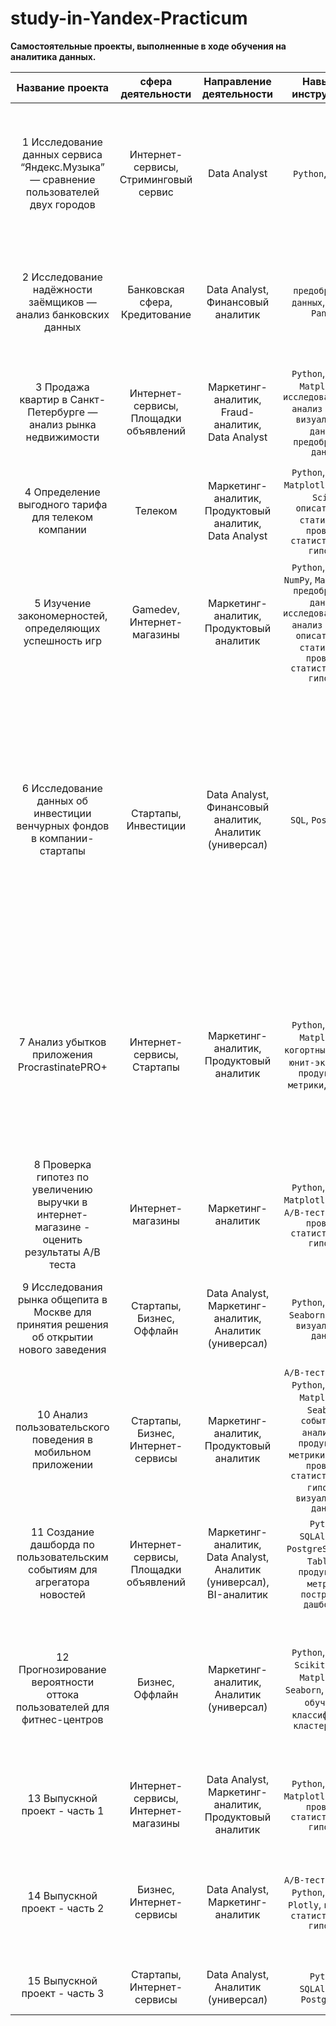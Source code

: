 # study-in-Yandex-Practicum
**Самостоятельные проекты, выполненные в ходе обучения на аналитика данных.**  

Название проекта | сфера деятельности | Направление деятельности | Навыки и инструменты | Задачи проекта | Ключевые слова проекта
:--------------: | :----------------: | :----------------------: | :------------------: | :------------: | :--------------------:
1 Исследование данных сервиса “Яндекс.Музыка” — сравнение пользователей двух городов | Интернет-сервисы, Стриминговый сервис | Data Analyst |`Python`, `Pandas` | На реальных данных Яндекс.Музыки c помощью библиотеки Pandas и её возможностей проверить данные и сравнить поведение и предпочтения пользователей двух столиц — Москвы и Санкт-Петербурга | обработка данных, дубликаты, пропуски, логическая индексация, группировка, сортировка
2 Исследование надёжности заёмщиков — анализ банковских данных | Банковская сфера, Кредитование | Data Analyst, Финансовый аналитик | `предобработка данных`, `Python`, `Pandas` | На основе статистики о платёжеспособности клиентов исследовать влияет ли семейное положение и количество детей клиента на факт возврата кредита в срок | обработка данных, дубликаты, пропуски, категоризация, декомпозиция
3 Продажа квартир в Санкт-Петербурге — анализ рынка недвижимости | Интернет-сервисы, Площадки объявлений | Маркетинг-аналитик, Fraud-аналитик, Data Analyst | `Python`, `Pandas`, `Matplotlib`, `исследовательский анализ данных`, `визуализация данных`, `предобработка данных` | Используя данные сервиса Яндекс.Недвижимость, определить рыночную стоимость объектов недвижимости и типичные параметры квартир | обработка данных, histogram, boxplot, scattermatrix, категоризация, scatterplot, фрод-мониторинг
4 Определение выгодного тарифа для телеком компании | Телеком | Маркетинг-аналитик, Продуктовый аналитик, Data Analyst | `Python`, `Pandas`, `Matplotlib`, `NumPy`, `SciPy`, `описательная статистика`, `проверка статистических гипотез` | На основе данных клиентов оператора сотовой связи проанализировать поведение клиентов и поиск оптимального тарифа | обработка данных, histogram, boxplot, статистический тест, критерий Стьюдента
5 Изучение закономерностей, определяющих успешность игр | Gamedev, Интернет-магазины | Маркетинг-аналитик, Продуктовый аналитик | `Python`, `Pandas`, `NumPy`, `Matplotlib`, `предобработка данных`, `исследовательский анализ данных`, `описательная статистика`, `проверка статистических гипотез` | Используя исторические данные о продажах компьютерных игр, оценки пользователей и экспертов, жанры и платформы, выявить закономерности, определяющие успешность игры | обработка данных, histogram, boxplot, статистический тест, критерий Стьюдента, piechart
6 Исследование данных об инвестиции венчурных фондов в компании-стартапы | Стартапы, Инвестиции | Data Analyst, Финансовый аналитик, Аналитик (универсал) | `SQL`, `PostgreSQL` | Произвести различные выгрузки данных авиакомпаний с помощью SQL. Проект автоматически проверяется в тренажёре SQL. Работа идёт с базой данных, которая хранит информацию о венчурных фондах и инвестициях в компании-стартапы. Эта база данных основана на датасете Startup Investments, опубликованном на популярной платформе для соревнований по исследованию данных Kaggle | обработка данных, выгрузка данных, SQL
7 Анализ убытков приложения ProcrastinatePRO+ | Интернет-сервисы, Стартапы | Маркетинг-аналитик, Продуктовый аналитик | `Python`, `Pandas`, `Matplotlib`, `когортный анализ`, `юнит-экономика`, `продуктовые метрики`, `Seaborn` | Задача для маркетингового аналитика развлекательного приложения Procrastinate Pro+. Несмотря на огромные вложения в рекламу, последние несколько месяцев компания терпит убытки. Задача — разобраться в причинах и помочь компании выйти в плюс | обработка данных, статистический тест, LTV, CAC, когортный анализ
8 Проверка гипотез по увеличению выручки в интернет-магазине - оценить результаты A/B теста | Интернет-магазины | Маркетинг-аналитик | `Python`, `Pandas`, `Matplotlib`, `SciPy`, `A/B-тестирование`, `проверка статистических гипотез` | Используя данные интернет-магазина приоритезировать гипотезы, произвести оценку результатов A/B-тестирования различными методами | A/B-тест, статистический тест, фреймворк, RICE, ICE
9 Исследования рынка общепита в Москве для принятия решения об открытии нового заведения | Стартапы, Бизнес, Оффлайн | Data Analyst, Маркетинг-аналитик, Аналитик (универсал) | `Python`, `Pandas`, `Seaborn`, `Plotly`, `визуализация данных` | Исследование рынка общественного питания на основе открытых данных, подготовка презентации для инвесторов | обработка данных, визуализация данных, создание презентаций
10 Анализ пользовательского поведения в мобильном приложении | Стартапы, Бизнес, Интернет-сервисы | Маркетинг-аналитик, Продуктовый аналитик | `A/B-тестирование`, `Python`, `Pandas`, `Matplotlib`, `Seaborn`, `событийная аналитика`, `продуктовые метрики`, `Plotly`, `проверка статистических гипотез`, `визуализация данных` | На основе данных использования мобильного приложения для продажи продуктов питания проанализировать воронку продаж, а также оценить результаты A/A/B-тестирования | A/B-тест, визуализация, статистический тест
11 Создание дашборда по пользовательским событиям для агрегатора новостей | Интернет-сервисы, Площадки объявлений | Маркетинг-аналитик, Data Analyst, Аналитик (универсал), BI-аналитик | `Python`, `SQLAlchemy`, `PostgreSQL`, `dash`, `Tableau`, `продуктовые метрики`, `построение дашбордов` | Используя данные Яндекс.Дзена построить дашборд с метриками взаимодействия пользователей с карточками статей | дашборд, пайплайн, Yandex.Cloud, удаленный сервер, виртуальная машина, cron
12 Прогнозирование вероятности оттока пользователей для фитнес-центров | Бизнес, Оффлайн | Маркетинг-аналитик, Аналитик (универсал) | `Python`, `Pandas`, `Scikit-learn`, `Matplotlib`, `Seaborn`, `машинное обучение`, `классификация`, `кластеризация` | На основе данных о посетителях сети фитнес-центров спрогнозировать вероятность оттока для каждого клиента в следующем месяце, сформировать с помощью кластеризации портреты пользователей | KMeans, Machine Learning, дендрограмма, RandomForestClassifier, LogisticRegression
13 Выпускной проект - часть 1 | Интернет-сервисы, Интернет-магазины | Data Analyst, Маркетинг-аналитик, Продуктовый аналитик | `Python`, `Pandas`, `Matplotlib`, `SciPy`, `проверка статистических гипотез` | На основе всех полученных данных в курсе выполнить буткемп-проект по одной из выбранной областей | обработка данных, статистический тест, визуализация данных, создание презентаций, дашборд
14 Выпускной проект - часть 2 | Бизнес, Интернет-сервисы | Data Analyst,  Маркетинг-аналитик | `A/B-тестирование`, `Python`, `Pandas`, `Plotly`, `проверка статистических гипотез` | Провести оценку результатов A/B-теста на основе датасета с действиями пользователей, технического задания и нескольких вспомогательных датасетов | A/B-тест, визуализация, статистический тест
15 Выпускной проект - часть 3 | Стартапы, Интернет-сервисы | Data Analyst, Аналитик (универсал) | `Python`, `SQLAlchemy`, `PostgreSQL` | Проанализировать базу данных сервиса для чтения книг по подписке | выгрузка данных, SQL
